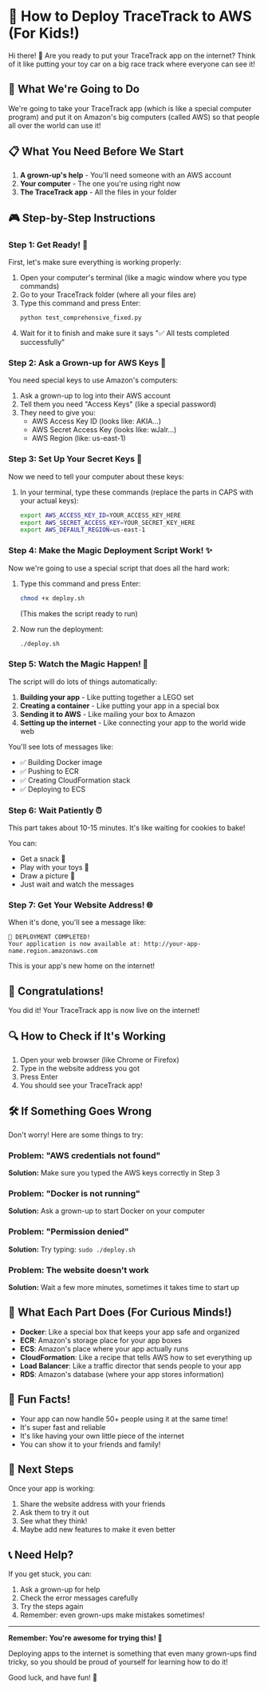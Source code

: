 # 🚀 How to Deploy TraceTrack to AWS (For Kids!)

Hi there! 👋 Are you ready to put your TraceTrack app on the internet? Think of it like putting your toy car on a big race track where everyone can see it! 

## 🎯 What We're Going to Do

We're going to take your TraceTrack app (which is like a special computer program) and put it on Amazon's big computers (called AWS) so that people all over the world can use it!

## 📋 What You Need Before We Start

1. **A grown-up's help** - You'll need someone with an AWS account
2. **Your computer** - The one you're using right now
3. **The TraceTrack app** - All the files in your folder

## 🎮 Step-by-Step Instructions

### Step 1: Get Ready! 🎪
First, let's make sure everything is working properly:

1. Open your computer's terminal (like a magic window where you type commands)
2. Go to your TraceTrack folder (where all your files are)
3. Type this command and press Enter:
   ```bash
   python test_comprehensive_fixed.py
   ```
4. Wait for it to finish and make sure it says "✅ All tests completed successfully"

### Step 2: Ask a Grown-up for AWS Keys 🔑
You need special keys to use Amazon's computers:

1. Ask a grown-up to log into their AWS account
2. Tell them you need "Access Keys" (like a special password)
3. They need to give you:
   - AWS Access Key ID (looks like: AKIA...)
   - AWS Secret Access Key (looks like: wJalr...)
   - AWS Region (like: us-east-1)

### Step 3: Set Up Your Secret Keys 🔐
Now we need to tell your computer about these keys:

1. In your terminal, type these commands (replace the parts in CAPS with your actual keys):
   ```bash
   export AWS_ACCESS_KEY_ID=YOUR_ACCESS_KEY_HERE
   export AWS_SECRET_ACCESS_KEY=YOUR_SECRET_KEY_HERE
   export AWS_DEFAULT_REGION=us-east-1
   ```

### Step 4: Make the Magic Deployment Script Work! ✨
Now we're going to use a special script that does all the hard work:

1. Type this command and press Enter:
   ```bash
   chmod +x deploy.sh
   ```
   (This makes the script ready to run)

2. Now run the deployment:
   ```bash
   ./deploy.sh
   ```

### Step 5: Watch the Magic Happen! 🎪
The script will do lots of things automatically:

1. **Building your app** - Like putting together a LEGO set
2. **Creating a container** - Like putting your app in a special box
3. **Sending it to AWS** - Like mailing your box to Amazon
4. **Setting up the internet** - Like connecting your app to the world wide web

You'll see lots of messages like:
- ✅ Building Docker image
- ✅ Pushing to ECR
- ✅ Creating CloudFormation stack
- ✅ Deploying to ECS

### Step 6: Wait Patiently ⏰
This part takes about 10-15 minutes. It's like waiting for cookies to bake! 

You can:
- Get a snack 🍪
- Play with your toys 🧸
- Draw a picture 🎨
- Just wait and watch the messages

### Step 7: Get Your Website Address! 🌐
When it's done, you'll see a message like:
```
🎉 DEPLOYMENT COMPLETED!
Your application is now available at: http://your-app-name.region.amazonaws.com
```

This is your app's new home on the internet!

## 🎉 Congratulations! 

You did it! Your TraceTrack app is now live on the internet! 

## 🔍 How to Check if It's Working

1. Open your web browser (like Chrome or Firefox)
2. Type in the website address you got
3. Press Enter
4. You should see your TraceTrack app!

## 🛠️ If Something Goes Wrong

Don't worry! Here are some things to try:

### Problem: "AWS credentials not found"
**Solution:** Make sure you typed the AWS keys correctly in Step 3

### Problem: "Docker is not running"
**Solution:** Ask a grown-up to start Docker on your computer

### Problem: "Permission denied"
**Solution:** Try typing: `sudo ./deploy.sh`

### Problem: The website doesn't work
**Solution:** Wait a few more minutes, sometimes it takes time to start up

## 🎯 What Each Part Does (For Curious Minds!)

- **Docker**: Like a special box that keeps your app safe and organized
- **ECR**: Amazon's storage place for your app boxes
- **ECS**: Amazon's place where your app actually runs
- **CloudFormation**: Like a recipe that tells AWS how to set everything up
- **Load Balancer**: Like a traffic director that sends people to your app
- **RDS**: Amazon's database (where your app stores information)

## 🎪 Fun Facts!

- Your app can now handle 50+ people using it at the same time!
- It's super fast and reliable
- It's like having your own little piece of the internet
- You can show it to your friends and family!

## 🚀 Next Steps

Once your app is working:
1. Share the website address with your friends
2. Ask them to try it out
3. See what they think!
4. Maybe add new features to make it even better

## 📞 Need Help?

If you get stuck, you can:
1. Ask a grown-up for help
2. Check the error messages carefully
3. Try the steps again
4. Remember: even grown-ups make mistakes sometimes!

---

**Remember: You're awesome for trying this! 🌟**

Deploying apps to the internet is something that even many grown-ups find tricky, so you should be proud of yourself for learning how to do it!

Good luck, and have fun! 🎉